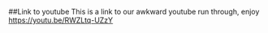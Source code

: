 ##Link to youtube
This is a link to our awkward youtube run through, enjoy
https://youtu.be/RWZLtq-UZzY

